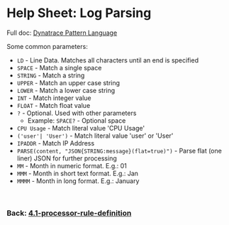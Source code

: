 # Help Sheet: Log Parsing

Full doc: [Dynatrace Pattern Language](https://www.dynatrace.com/support/help/shortlink/dpl-dynatrace-pattern-language-hub)

Some common parameters:
- `LD` - Line Data. Matches all characters until an end is specified 
- `SPACE` - Match a single space
- `STRING` - Match a string
- `UPPER` - Match an upper case string
- `LOWER` - Match a lower case string
- `INT` - Match integer value
- `FLOAT` - Match float value
- `?` - Optional. Used with other parameters
	- Example: `SPACE?` - Optional space
- `CPU Usage` - Match literal value 'CPU Usage'
- `('user'| 'User')` - Match literal value 'user' or 'User'
- `IPADDR` - Match IP Address
- `PARSE(content, "JSON{STRING:message}(flat=true)")` - Parse flat (one liner) JSON for further processing
- `MM` - Month in numeric format. E.g.: 01
- `MMM` - Month in short text format. E.g.: Jan
- `MMMM` - Month in long format. E.g.: January

<br/>

### Back: [4.1-processor-rule-definition](../4.1-processor-rule-definition.md)
